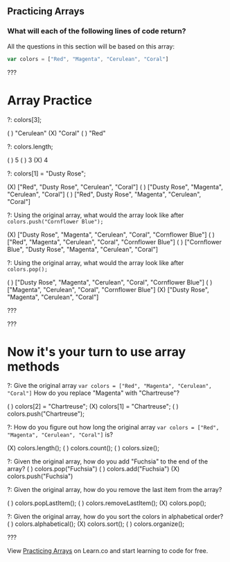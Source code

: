 ## Practicing Arrays

### What will each of the following lines of code return?

All the questions in this section will be based on this array:
```js
var colors = ["Red", "Magenta", "Cerulean", "Coral"]
```

???

# Array Practice

?: colors[3];

( ) "Cerulean"
(X) "Coral"
( ) "Red"

?: colors.length;

( ) 5
( ) 3
(X) 4

?: colors[1] = "Dusty Rose"; 

(X) ["Red", "Dusty Rose", "Cerulean", "Coral"]
( ) ["Dusty Rose", "Magenta", "Cerulean", "Coral"]
( ) ["Red", Dusty Rose", "Magenta", "Cerulean", "Coral"]


?: Using the original array, what would the array look like after `colors.push("Cornflower Blue");`

(X) ["Dusty Rose", "Magenta", "Cerulean", "Coral", "Cornflower Blue"]
( ) ["Red", "Magenta", "Cerulean", "Coral", "Cornflower Blue"]
( ) ["Cornflower Blue", "Dusty Rose", "Magenta", "Cerulean", "Coral"]


?: Using the original array, what would the array look like after `colors.pop();`

( ) ["Dusty Rose", "Magenta", "Cerulean", "Coral", "Cornflower Blue"]
( ) ["Magenta", "Cerulean", "Coral", "Cornflower Blue"]
(X) ["Dusty Rose", "Magenta", "Cerulean", "Coral"]

???

???

# Now it's your turn to use array methods

?: Give the original array `var colors = ["Red", "Magenta", "Cerulean", "Coral"]` How do you replace "Magenta" with "Chartreuse"?

( ) colors[2] = "Chartreuse";
(X) colors[1] = "Chartreuse";
( ) colors.push("Chartreuse");

?: How do you figure out how long the original array `var colors = ["Red", "Magenta", "Cerulean", "Coral"]` is?
 
(X) colors.length();
( ) colors.count();
( ) colors.size();

?: Given the original array, how do you add "Fuchsia" to the end of the array?
( ) colors.pop("Fuchsia")
( ) colors.add("Fuchsia")
(X) colors.push("Fuchsia")

?: Given the original array, how do you remove the last item from the array?

( ) colors.popLastItem();
( ) colors.removeLastItem();
(X) colors.pop();

?: Given the original array, how do you sort the colors in alphabetical order?
( ) colors.alphabetical();
(X) colors.sort();
( ) colors.organize();

???
<p data-visibility='hidden'>View <a href='https://learn.co/lessons/hs-intro-web-design-array-interactive-practice' title='Practicing Arrays'>Practicing Arrays</a> on Learn.co and start learning to code for free.</p>
